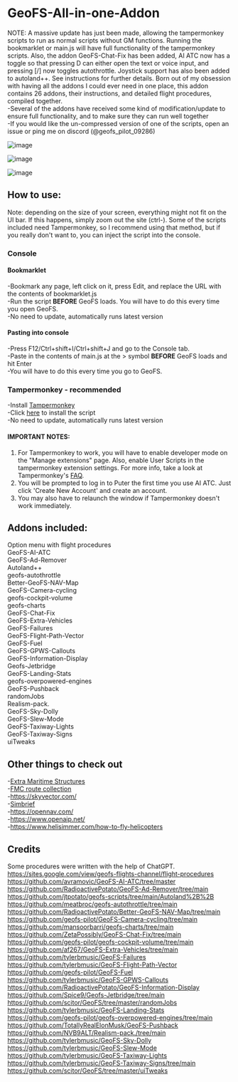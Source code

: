 # GeoFS-All-in-one-Addon
NOTE: A massive update has just been made, allowing the tampermonkey scripts to run as normal scripts without GM functions. Running the bookmarklet or main.js will have full functionality of the tampermonkey scripts. Also, the addon GeoFS-Chat-Fix has been added, AI ATC now has a toggle so that pressing D can either open the text or voice input, and pressing [/] now toggles autothrottle. Joystick support has also been added to autoland++. See instructions for further details.
Born out of my obsession with having all the addons I could ever need in one place, this addon contains 26 addons, their instructions, and detailed flight procedures, compiled together. <br/>
 -Several of the addons have received some kind of modification/update to ensure full functionality, and to make sure they can run well together <br/>
-If you would like the un-compressed version of one of the scripts, open an issue or ping me on discord (@geofs_pilot_09286) <br/>

![image](https://github.com/user-attachments/assets/e4aa8b4d-49cf-4909-b1b6-401c707fde65)

![image](https://github.com/user-attachments/assets/87f5e24a-64f7-48ae-a5cb-aaa0a3bc5efc)

![image](https://github.com/user-attachments/assets/0ad4a80d-df0e-414d-a7a2-68b45339de31)

## How to use:
Note: depending on the size of your screen, everything might not fit on the UI bar. If this happens, simply zoom out the site (ctrl-). Some of the scripts included need Tampermonkey, so I recommend using that method, but if you really don't want to, you can inject the script into the console. 
### Console
#### Bookmarklet
-Bookmark any page, left click on it, press Edit, and replace the URL with the contents of bookmarklet.js <br/>
-Run the script **BEFORE** GeoFS loads. You will have to do this every time you open GeoFS. <br/>
-No need to update, automatically runs latest version <br/>
#### Pasting into console
-Press F12/Ctrl+shift+I/Ctrl+shift+J and go to the Console tab. <br/>
-Paste in the contents of main.js at the > symbol **BEFORE** GeoFS loads and hit Enter <br/>
-You will have to do this every time you go to GeoFS. <br/>
### Tampermonkey - recommended
-Install [Tampermonkey](https://www.tampermonkey.net/) <br/>
-Click [here](https://github.com/geofs-pilot/GeoFS-All-in-one-Addon/raw/main/GeoFS-All-in-one-Addon.user.js) to install the script <br/>
-No need to update, automatically runs latest version <br/>
#### IMPORTANT NOTES: 
1. For Tampermonkey to work, you will have to enable developer mode on the "Manage extensions" page. Also, enable User Scripts in the tampermonkey extension settings. For more info, take a look at Tampermonkey's [FAQ](https://www.tampermonkey.net/faq.php?version=5.3.3). <br/>
2. You will be prompted to log in to Puter the first time you use AI ATC. Just click 'Create New Account' and create an account. <br/>
3. You may also have to relaunch the window if Tampermonkey doesn't work immediately. <br/>
## Addons included:
Option menu with flight procedures <br/>
GeoFS-AI-ATC <br/>
GeoFS-Ad-Remover <br/>
Autoland++ <br/>
geofs-autothrottle <br/>
Better-GeoFS-NAV-Map <br/>
GeoFS-Camera-cycling <br/>
geofs-cockpit-volume <br/>
geofs-charts <br/>
GeoFS-Chat-Fix <br/>
GeoFS-Extra-Vehicles <br/>
GeoFS-Failures <br/>
GeoFS-Flight-Path-Vector <br/>
GeoFS-Fuel <br/>
GeoFS-GPWS-Callouts <br/>
GeoFS-Information-Display <br/>
Geofs-Jetbridge <br/>
GeoFS-Landing-Stats <br/>
geofs-overpowered-engines <br/>
GeoFS-Pushback <br/>
randomJobs <br/>
Realism-pack. <br/>
GeoFS-Sky-Dolly <br/>
GeoFS-Slew-Mode <br/>
GeoFS-Taxiway-Lights <br/>
GeoFS-Taxiway-Signs <br/>
uiTweaks <br/>
## Other things to check out
-[Extra Maritime Structures](https://github.com/TotallyRealElonMusk/GeoFS-Extra-Maritime-Structures/blob/main/main.js) <br/>
-[FMC route collection](http://sites.google.com/view/gpg-2-0/home?authuser=0) <br/>
-https://skyvector.com/<br/>
-[Simbrief](https://dispatch.simbrief.com/home) <br/>
-https://opennav.com/ <br/>
-https://www.openaip.net/ <br/>
-https://www.helisimmer.com/how-to-fly-helicopters
## Credits
Some procedures were written with the help of ChatGPT. <br/>
https://sites.google.com/view/geofs-flights-channel/flight-procedures <br/>
https://github.com/avramovic/GeoFS-AI-ATC/tree/master <br/>
https://github.com/RadioactivePotato/GeoFS-Ad-Remover/tree/main <br/>
https://github.com/jtpotato/geofs-scripts/tree/main/Autoland%2B%2B <br/>
https://github.com/meatbroc/geofs-autothrottle/tree/main <br/>
https://github.com/RadioactivePotato/Better-GeoFS-NAV-Map/tree/main <br/>
https://github.com/geofs-pilot/GeoFS-Camera-cycling/tree/main <br/>
https://github.com/mansoorbarri/geofs-charts/tree/main <br/>
https://github.com/ZetaPossibly/GeoFS-Chat-Fix/tree/main <br/>
https://github.com/geofs-pilot/geofs-cockpit-volume/tree/main <br/>
https://github.com/af267/GeoFS-Extra-Vehicles/tree/main <br/>
https://github.com/tylerbmusic/GeoFS-Failures <br/>
https://github.com/tylerbmusic/GeoFS-Flight-Path-Vector <br/>
https://github.com/geofs-pilot/GeoFS-Fuel <br/>
https://github.com/tylerbmusic/GeoFS-GPWS-Callouts <br/>
https://github.com/RadioactivePotato/GeoFS-Information-Display <br/>
https://github.com/Spice9/Geofs-Jetbridge/tree/main <br/>
https://github.com/scitor/GeoFS/tree/master/randomJobs <br/>
https://github.com/tylerbmusic/GeoFS-Landing-Stats <br/>
https://github.com/geofs-pilot/geofs-overpowered-engines/tree/main <br/>
https://github.com/TotallyRealElonMusk/GeoFS-Pushback <br/>
https://github.com/NVB9ALT/Realism-pack./tree/main <br/>
https://github.com/tylerbmusic/GeoFS-Sky-Dolly <br/>
https://github.com/tylerbmusic/GeoFS-Slew-Mode <br/>
https://github.com/tylerbmusic/GeoFS-Taxiway-Lights <br/>
https://github.com/tylerbmusic/GeoFS-Taxiway-Signs/tree/main <br/>
https://github.com/scitor/GeoFS/tree/master/uiTweaks <br/>
